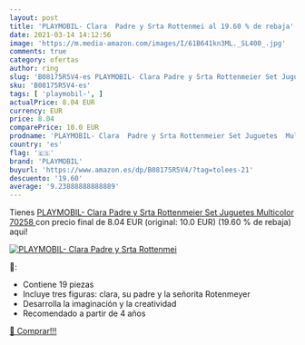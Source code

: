 ```yaml
---
layout: post
title: 'PLAYMOBIL- Clara  Padre y Srta Rottenmei al 19.60 % de rebaja'
date: 2021-03-14 14:12:56
image: 'https://m.media-amazon.com/images/I/61B641kn3ML._SL400_.jpg'
comments: true
category: ofertas
author: ring
slug: 'B08175R5V4-es PLAYMOBIL- Clara Padre y Srta Rottenmeier Set Juguetes...'
sku: 'B08175R5V4-es'
tags: [ 'playmobil-', ]
actualPrice: 8.04 EUR
currency: EUR
price: 8.04
comparePrice: 10.0 EUR
prodname: 'PLAYMOBIL- Clara  Padre y Srta Rottenmeier Set Juguetes  Multicolor  70258 '
country: 'es'
flag: '🇪🇸'
brand: 'PLAYMOBIL'
buyurl: 'https://www.amazon.es/dp/B08175R5V4/?tag=tolees-21'
descuento: '19.60'
average: '9.23888888888889'
---
```


Tienes [PLAYMOBIL- Clara  Padre y Srta Rottenmeier Set Juguetes  Multicolor  70258 ](https://www.amazon.es/dp/B08175R5V4/?tag=tolees-21) con precio final de  8.04 EUR (original: 10.0 EUR) (19.60 %  de rebaja) aqui!

[![PLAYMOBIL- Clara  Padre y Srta Rottenmei](https://m.media-amazon.com/images/I/61B641kn3ML._SL400_.jpg)](https://www.amazon.es/dp/B08175R5V4/?tag=tolees-21)

🔎:

- Contiene 19 piezas
- Incluye tres figuras: clara, su padre y la señorita Rotenmeyer
- Desarrolla la imaginación y la creatividad
- Recomendado a partir de 4 años

[🛒 Comprar!!!](https://www.amazon.es/dp/B08175R5V4/?tag=tolees-21)
